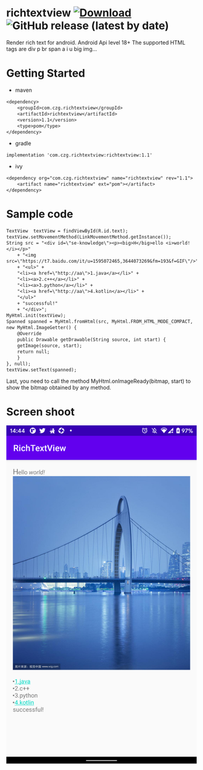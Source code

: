 # richtextview [ ![Download](https://api.bintray.com/packages/zung435/richtextview/richtextview/images/download.svg?version=1.1) ](https://bintray.com/zung435/richtextview/richtextview/1.1/link) ![GitHub release (latest by date)](https://img.shields.io/github/v/release/zung/richtextview)
Render rich text for android. 
Android Api level 18+
The supported HTML tags are div p br span a i u big img...
# Getting Started
- maven
```
<dependency>
	<groupId>com.czg.richtextview</groupId>
	<artifactId>richtextview</artifactId>
	<version>1.1</version>
	<type>pom</type>
</dependency>
```

- gradle
```
implementation 'com.czg.richtextview:richtextview:1.1'
```

- ivy
```
<dependency org="com.czg.richtextview" name="richtextview" rev="1.1">
	<artifact name="richtextview" ext="pom"></artifact>
</dependency>
```
# Sample code
```
TextView  textView = findViewById(R.id.text);
textView.setMovementMethod(LinkMovementMethod.getInstance());
String src = "<div id=\"se-knowledge\"><p><big>H</big>ello <i>world!</i></p>"
	+ "<img src=\"https://t7.baidu.com/it/u=1595072465,3644073269&fm=193&f=GIF\"/>"
	+ "<ul>" +
	"<li><a href=\"http://aa\">1.java</a></li>" +
	"<li><a>2.c++</a></li>" +
	"<li><a>3.python</a></li>" +
	"<li><a href=\"http://aa\">4.kotlin</a></li>" +
	"</ul>"
	+ "successful!"
	+ "</div>";
MyHtml.init(textView);
Spanned spanned = MyHtml.fromHtml(src, MyHtml.FROM_HTML_MODE_COMPACT, new MyHtml.ImageGetter() {
    @Override
    public Drawable getDrawable(String source, int start) {
	getImage(source, start);
	return null;
    }
}, null);
textView.setText(spanned);
```
Last, you need to call the method MyHtml.onImageReady(bitmap, start) to show the bitmap obtained by any method.
# Screen shoot
![blockchain](https://github.com/zung/richtextview/blob/main/app/result.png?raw=true "Screen shoot")
